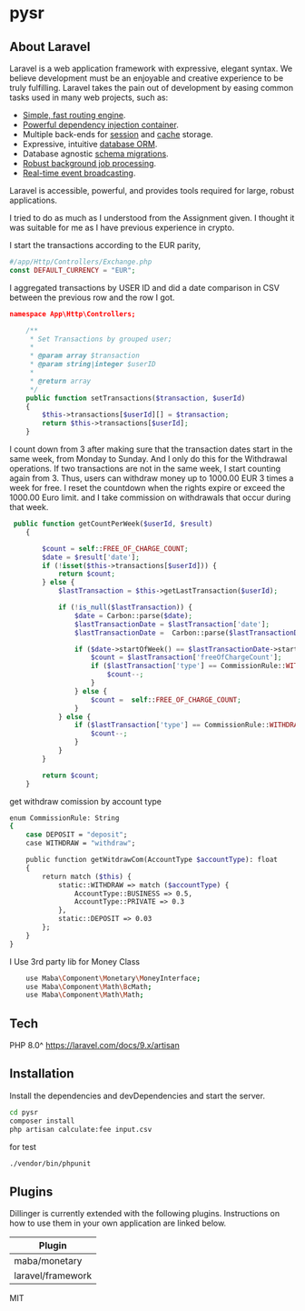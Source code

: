 # pysr

## About Laravel

Laravel is a web application framework with expressive, elegant syntax. We believe development must be an enjoyable and creative experience to be truly fulfilling. Laravel takes the pain out of development by easing common tasks used in many web projects, such as:

-   [Simple, fast routing engine](https://laravel.com/docs/routing).
-   [Powerful dependency injection container](https://laravel.com/docs/container).
-   Multiple back-ends for [session](https://laravel.com/docs/session) and [cache](https://laravel.com/docs/cache) storage.
-   Expressive, intuitive [database ORM](https://laravel.com/docs/eloquent).
-   Database agnostic [schema migrations](https://laravel.com/docs/migrations).
-   [Robust background job processing](https://laravel.com/docs/queues).
-   [Real-time event broadcasting](https://laravel.com/docs/broadcasting).

Laravel is accessible, powerful, and provides tools required for large, robust applications.

I tried to do as much as I understood from the Assignment given. I thought it was suitable for me as I have previous experience in crypto.

I start the transactions according to the EUR parity,

```php
#/app/Http/Controllers/Exchange.php
const DEFAULT_CURRENCY = "EUR";
```

I aggregated transactions by USER ID and did a date comparison in CSV between the previous row and the row I got.

```json
namespace App\Http\Controllers;
```

```php
    /**
     * Set Transactions by grouped user;
     *
     * @param array $transaction
     * @param string|integer $userID
     *
     * @return array
     */
    public function setTransactions($transaction, $userId)
    {
        $this->transactions[$userId][] = $transaction;
        return $this->transactions[$userId];
    }
```

I count down from 3 after making sure that the transaction dates start in the same week, from Monday to Sunday. And I only do this for the Withdrawal operations.
If two transactions are not in the same week, I start counting again from 3.
Thus, users can withdraw money up to 1000.00 EUR 3 times a week for free.
I reset the countdown when the rights expire or exceed the 1000.00 Euro limit. and I take commission on withdrawals that occur during that week.

```php
 public function getCountPerWeek($userId, $result)
    {

        $count = self::FREE_OF_CHARGE_COUNT;
        $date = $result['date'];
        if (!isset($this->transactions[$userId])) {
            return $count;
        } else {
            $lastTransaction = $this->getLastTransaction($userId);

            if (!is_null($lastTransaction)) {
                $date = Carbon::parse($date);
                $lastTransactionDate = $lastTransaction['date'];
                $lastTransactionDate =  Carbon::parse($lastTransactionDate);

                if ($date->startOfWeek() == $lastTransactionDate->startOfWeek()) {
                    $count = $lastTransaction['freeOfChargeCount'];
                    if ($lastTransaction['type'] == CommissionRule::WITHDRAW) {
                        $count--;
                    }
                } else {
                    $count =  self::FREE_OF_CHARGE_COUNT;
                }
            } else {
                if ($lastTransaction['type'] == CommissionRule::WITHDRAW) {
                    $count--;
                }
            }
        }

        return $count;
    }
```

get withdraw comission by account type

```sh
enum CommissionRule: String
{
    case DEPOSIT = "deposit";
    case WITHDRAW = "withdraw";

    public function getWitdrawCom(AccountType $accountType): float
    {
        return match ($this) {
            static::WITHDRAW => match ($accountType) {
                AccountType::BUSINESS => 0.5,
                AccountType::PRIVATE => 0.3
            },
            static::DEPOSIT => 0.03
        };
    }
}
```

I Use 3rd party lib for Money Class

```sh
    use Maba\Component\Monetary\MoneyInterface;
    use Maba\Component\Math\BcMath;
    use Maba\Component\Math\Math;
```

## Tech

PHP 8.0^
https://laravel.com/docs/9.x/artisan

## Installation

Install the dependencies and devDependencies and start the server.

```sh
cd pysr
composer install
php artisan calculate:fee input.csv
```

for test

```sh
./vendor/bin/phpunit
```

## Plugins

Dillinger is currently extended with the following plugins.
Instructions on how to use them in your own application are linked below.

| Plugin            |
| ----------------- |
| maba/monetary     |
| laravel/framework |

MIT
